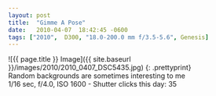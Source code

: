 ```yaml
---
layout: post
title:  "Gimme A Pose"
date:   2010-04-07  18:42:45 -0600
tags: ["2010",  D300, "18.0-200.0 mm f/3.5-5.6", Genesis]
---
```

![{{ page.title }} Image]({{ site.baseurl }}/images/2010/2010_0407_DSC5435.jpg)
{: .prettyprint}  
Random backgrounds are sometimes interesting to me  
1/16 sec, f/4.0, ISO 1600 - Shutter clicks this day: 35